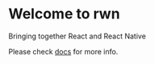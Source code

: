 # Welcome to rwn 

Bringing together React and React Native

Please check [docs](docs) for more info.